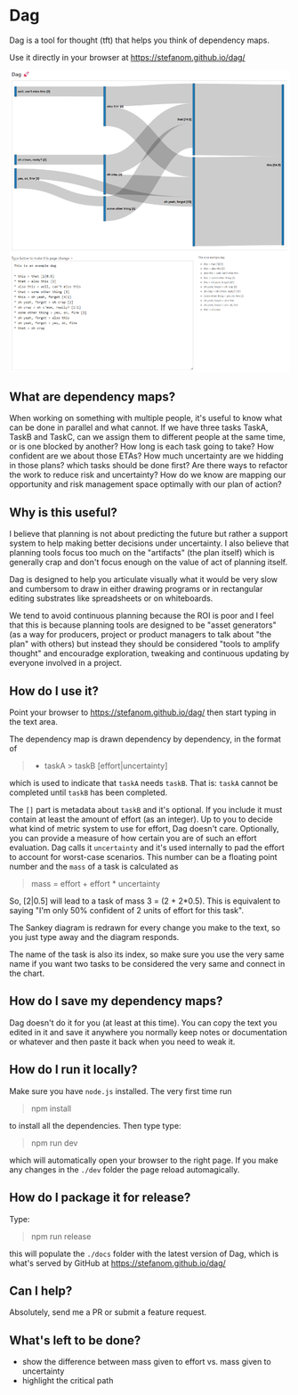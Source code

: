 # Dag

Dag is a tool for thought (tft) that helps you think of dependency maps.

Use it directly in your browser at https://stefanom.github.io/dag/

![Dag Screenshot](https://github.com/stefanom/dag/blob/main/images/dag.png?raw=true)

## What are dependency maps?

When working on something with multiple people, it's useful to know what can be
done in parallel and what cannot. If we have three tasks TaskA, TaskB and TaskC, can
we assign them to different people at the same time, or is one blocked by another?
How long is each task going to take? How confident are we about those ETAs? How
much uncertainty are we hidding in those plans? which tasks should be done first?
Are there ways to refactor the work to reduce risk and uncertainty? How do we know
are mapping our opportunity and risk management space optimally with our plan
of action?

## Why is this useful?

I believe that planning is not about predicting the future but rather a support
system to help making better decisions under uncertainty. I also believe that planning
tools focus too much on the "artifacts" (the plan itself) which is generally crap
and don't focus enough on the value of act of planning itself.

Dag is designed to help you articulate visually what it would be very slow and
cumbersom to draw in either drawing programs or in rectangular editing substrates
like spreadsheets or on whiteboards.

We tend to avoid continuous planning because the ROI is poor and I feel that this
is because planning tools are designed to be "asset generators" (as a way for
producers, project or product managers to talk about "the plan" with others) but
instead they should be considered "tools to amplify thought" and encouradge
exploration, tweaking and continuous updating by everyone involved in a project.

## How do I use it?

Point your browser to https://stefanom.github.io/dag/ then start typing in the 
text area.

The dependency map is drawn dependency by dependency, in the format of

> * taskA > taskB [effort|uncertainty]

which is used to indicate that `taskA` needs `taskB`. That is: `taskA` cannot be
completed until `taskB` has been completed.

The `[]` part is metadata about `taskB` and it's optional. If you include it must
contain at least the amount of effort (as an integer). Up to you to decide what
kind of metric system to use for effort, Dag doesn't care. Optionally, you can
provide a measure of how certain you are of such an effort evaluation. Dag calls it
`uncertainty` and it's used internally to pad the effort to account for worst-case
scenarios. This number can be a floating point number and the `mass` of a task
is calculated as

> mass = effort + effort * uncertainty

So, [2|0.5] will lead to a task of mass 3 = (2 + 2*0.5). This is equivalent to
saying "I'm only 50% confident of 2 units of effort for this task".

The Sankey diagram is redrawn for every change you make to the text, so you just
type away and the diagram responds.

The name of the task is also its index, so make sure you use the very same name
if you want two tasks to be considered the very same and connect in the chart.

## How do I save my dependency maps?

Dag doesn't do it for you (at least at this time). You can copy the text you edited in it and save it anywhere you normally keep notes or documentation or whatever and then paste it back when you need to weak it.

## How do I run it locally?

Make sure you have `node.js` installed. The very first time run

> npm install

to install all the dependencies. Then type type:

> npm run dev

which will automatically open your browser to the right page. If you
make any changes in the `./dev` folder the page reload automagically.

## How do I package it for release?

Type:

> npm run release

this will populate the `./docs` folder with the latest version of Dag, which is
what's served by GitHub at https://stefanom.github.io/dag/

## Can I help?

Absolutely, send me a PR or submit a feature request.

## What's left to be done?

* show the difference between mass given to effort vs. mass given to uncertainty
* highlight the critical path
